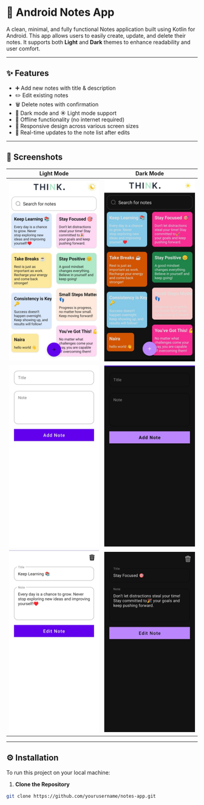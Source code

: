 # 📝 Android Notes App

A clean, minimal, and fully functional Notes application built using Kotlin for Android. This app allows users to easily create, update, and delete their notes. It supports both **Light** and **Dark** themes to enhance readability and user comfort.

---

## ✨ Features

- ➕ Add new notes with title & description
- ✏️ Edit existing notes
- 🗑️ Delete notes with confirmation
- 🌙 Dark mode and ☀️ Light mode support
- 💾 Offline functionality (no internet required)
- 📱 Responsive design across various screen sizes
- 🔄 Real-time updates to the note list after edits

---

## 📸 Screenshots

| Light Mode | Dark Mode |
|------------|-----------|
| ![Light Mode](app/src/main/res/drawable/light1.jpg) | ![Dark Mode](app/src/main/res/drawable/dark1.jpg) |
| ![Light Mode](app/src/main/res/drawable/light2.jpg) | ![Dark Mode](app/src/main/res/drawable/dark2.jpg) |
| ![Light Mode](app/src/main/res/drawable/light3.jpg) | ![Dark Mode](app/src/main/res/drawable/dark3.jpg) |



---

## ⚙️ Installation

To run this project on your local machine:

1. **Clone the Repository**
```bash
git clone https://github.com/yourusername/notes-app.git
